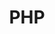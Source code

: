 ---
title: PHP
crosslinks:
- PHPhelp
- laravel
- programming
- ProgrammerHumor
- phpsec
- autotldr
- phphelp
- learnprogramming
- node
- Python
- linux
- colinodell
- tommymuehle
- lolphp
- rust
- Jokes
- me_irl
- payum
- CRM
- nocontext
---